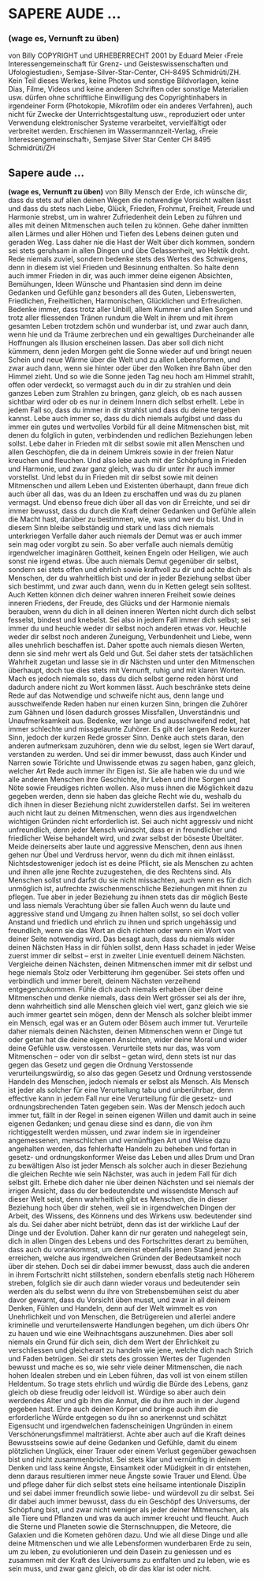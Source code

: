 # SAPERE AUDE …
### (wage es, Vernunft zu üben)
von Billy COPYRIGHT und URHEBERRECHT 2001 by Eduard Meier ‹Freie Interessengemeinschaft für Grenz- und Geisteswissenschaften und Ufologiestudien›, Semjase-Silver-Star-Center, CH-8495 Schmidrüti/ZH. Kein Teil dieses Werkes, keine Photos und sonstige Bildvorlagen, keine Dias, Filme, Videos und keine anderen Schriften oder sonstige Materialien usw. dürfen ohne schriftliche Einwilligung des Copyrightinhabers in irgendeiner Form (Photokopie, Mikrofilm oder ein anderes Verfahren), auch nicht für Zwecke der Unterrichtsgestaltung usw., reproduziert oder unter Verwendung elektronischer Systeme verarbeitet, vervielfältigt oder verbreitet werden. Erschienen im Wassermannzeit-Verlag, ‹Freie Interessengemeinschaft›, Semjase Silver Star Center CH 8495 Schmidrüti/ZH
## Sapere aude …
**(wage es, Vernunft zu üben)**
von Billy Mensch der Erde, ich wünsche dir, dass du stets auf allen deinen Wegen die notwendige Vorsicht walten lässt und dass du stets nach Liebe, Glück, Frieden, Frohmut, Freiheit, Freude und Harmonie strebst, um in wahrer Zufriedenheit dein Leben zu führen und alles mit deinen Mitmenschen auch teilen zu können. Gehe daher inmitten allen Lärmes und aller Höhen und Tiefen des Lebens deinen guten und geraden Weg. Lass daher nie die Hast der Welt über dich kommen, sondern sei stets geruhsam in allen Dingen und übe Gelassenheit, wo Hektik droht. Rede niemals zuviel, sondern bedenke stets des Wertes des Schweigens, denn in diesem ist viel Frieden und Besinnung enthalten. So halte denn auch immer Frieden in dir, was auch immer deine eigenen Absichten, Bemühungen, Ideen Wünsche und Phantasien sind denn im deine Gedanken und Gefühle ganz besonders all des Guten, Liebenswerten, Friedlichen, Freiheitlichen, Harmonischen, Glücklichen und Erfreulichen. Bedenke immer, dass trotz aller Unbill, allem Kummer und allen Sorgen und trotz aller fliessenden Tränen rundum die Welt in ihrem und mit ihrem gesamten Leben trotzdem schön und wunderbar ist, und zwar auch dann, wenn hie und da Träume zerbrechen und ein gewaltiges Durcheinander alle Hoffnungen als Illusion erscheinen lassen. Das aber soll dich nicht kümmern, denn jeden Morgen geht die Sonne wieder auf und bringt neuen Schein und neue Wärme über die Welt und zu allen Lebensformen, und zwar auch dann, wenn sie hinter oder über den Wolken ihre Bahn über den Himmel zieht. Und so wie die Sonne jeden Tag neu hoch am Himmel strahlt, offen oder verdeckt, so vermagst auch du in dir zu strahlen und dein ganzes Leben zum Strahlen zu bringen, ganz gleich, ob es nach aussen sichtbar wird oder ob es nur in deinem Innern dich selbst erhellt. Lebe in jedem Fall so, dass du immer in dir strahlst und dass du deine tergeben kannst. Lebe auch immer so, dass du dich niemals aufgibst und dass du immer ein gutes und wertvolles Vorbild für all deine Mitmenschen bist, mit denen du folglich in guten, verbindenden und redlichen Beziehungen leben sollst. Lebe daher in Frieden mit dir selbst sowie mit allen Menschen und allen Geschöpfen, die da in deinem Umkreis sowie in der freien Natur kreuchen und fleuchen. Und also lebe auch mit der Schöpfung in Frieden und Harmonie, und zwar ganz gleich, was du dir unter ihr auch immer vorstellst. Und lebst du in Frieden mit dir selbst sowie mit deinen Mitmenschen und allem Leben und Existenten überhaupt, dann freue dich auch über all das, was du an Ideen zu erschaffen und was du zu planen vermagst. Und ebenso freue dich über all das von dir Erreichte, und sei dir immer bewusst, dass du durch die Kraft deiner Gedanken und Gefühle allein die Macht hast, darüber zu bestimmen, wie, was und wer du bist. Und in diesem Sinn bleibe selbständig und stark und lass dich niemals unterkriegen Verfalle daher auch niemals der Demut was er auch immer sein mag oder vorgibt zu sein.
So aber verfalle auch niemals demütig irgendwelcher imaginären Gottheit, keinen Engeln oder Heiligen, wie auch sonst nie irgend etwas.
Übe auch niemals Demut gegenüber dir selbst, sondern sei stets offen und ehrlich sowie kraftvoll zu dir und achte dich als Menschen, der du wahrheitlich bist und der in jeder Beziehung selbst über sich bestimmt, und zwar auch dann, wenn du in Ketten gelegt sein solltest. Auch Ketten können dich deiner wahren inneren Freiheit sowie deines inneren Friedens, der Freude, des Glücks und der Harmonie niemals berauben, wenn du dich in all deinen inneren Werten nicht durch dich selbst fesselst, bindest und knebelst. Sei also in jedem Fall immer dich selbst; sei immer du und heuchle weder dir selbst noch anderen etwas vor. Heuchle weder dir selbst noch anderen Zuneigung, Verbundenheit und Liebe, wenn alles unehrlich beschaffen ist. Daher spotte auch niemals diesen Werten, denn sie sind mehr wert als Geld und Gut. Sei daher stets der tatsächlichen Wahrheit zugetan und lasse sie in dir Nächsten und unter den Mitmenschen überhaupt, doch tue dies stets mit Vernunft, ruhig und mit klaren Worten. Mach es jedoch niemals so, dass du dich selbst gerne reden hörst und dadurch andere nicht zu Wort kommen lässt.
Auch beschränke stets deine Rede auf das Notwendige und schweife nicht aus, denn lange und ausschweifende Reden haben nur einen kurzen Sinn, bringen die Zuhörer zum Gähnen und lösen dadurch grosses Missfallen, Unverständnis und Unaufmerksamkeit aus. Bedenke, wer lange und ausschweifend redet, hat immer schlechte und missgelaunte Zuhörer. Es gilt der langen Rede kurzer Sinn, jedoch der kurzen Rede grosser Sinn. Denke auch stets daran, den anderen aufmerksam zuzuhören, denn wie du selbst, legen sie Wert darauf, verstanden zu werden. Und sei dir immer bewusst, dass auch Kinder und Narren sowie Törichte und Unwissende etwas zu sagen haben, ganz gleich, welcher Art Rede auch immer ihr Eigen ist. Sie alle haben wie du und wie alle anderen Menschen ihre Geschichte, ihr Leben und ihre Sorgen und Nöte sowie Freudiges richten wollen. Also muss ihnen die Möglichkeit dazu gegeben werden, denn sie haben das gleiche Recht wie du, weshalb du dich ihnen in dieser Beziehung nicht zuwiderstellen darfst. Sei im weiteren auch nicht laut zu deinen Mitmenschen, wenn dies aus irgendwelchen wichtigen Gründen nicht erforderlich ist. Sei auch nicht aggressiv und nicht unfreundlich, denn jeder Mensch wünscht, dass er in freundlicher und friedlicher Weise behandelt wird, und zwar selbst der böseste Übeltäter. Meide deinerseits aber laute und aggressive Menschen, denn aus ihnen gehen nur Übel und Verdruss hervor, wenn du dich mit ihnen einlässt. Nichtsdestoweniger jedoch ist es deine Pflicht, sie als Menschen zu achten und ihnen alle jene Rechte zuzugestehen, die des Rechtens sind. Als Menschen sollst und darfst du sie nicht missachten, auch wenn es für dich unmöglich ist, aufrechte zwischenmenschliche Beziehungen mit ihnen zu pflegen. Tue aber in jeder Beziehung zu ihnen stets das dir möglich Beste und lass niemals Verachtung über sie fallen Auch wenn du laute und aggressive stand und Umgang zu ihnen halten sollst, so sei doch voller Anstand und friedlich und ehrlich zu ihnen und sprich ungehässig und freundlich, wenn sie das Wort an dich richten oder wenn ein Wort von deiner Seite notwendig wird. Das besagt auch, dass du niemals wider deinen Nächsten Hass in dir fühlen sollst, denn Hass schadet in jeder Weise zuerst immer dir selbst – erst in zweiter Linie eventuell deinem Nächsten. Vergleiche deinen Nächsten, deinen Mitmenschen immer mit dir selbst und hege niemals Stolz oder Verbitterung ihm gegenüber. Sei stets offen und verbindlich und immer bereit, deinem Nächsten verzeihend entgegenzukommen. Fühle dich auch niemals erhaben über deine Mitmenschen und denke niemals, dass dein Wert grösser sei als der ihre, denn wahrheitlich sind alle Menschen gleich viel wert, ganz gleich wie sie auch immer geartet sein mögen, denn der Mensch als solcher bleibt immer ein Mensch, egal was er an Gutem oder Bösem auch immer tut. Verurteile daher niemals deinen Nächsten, deinen Mitmenschen wenn er Dinge tut oder getan hat die deine eigenen Ansichten, wider deine Moral und wider deine Gefühle usw. verstossen. Verurteile stets nur das, was vom Mitmenschen – oder von dir selbst – getan wird, denn stets ist nur das gegen das Gesetz und gegen die Ordnung Verstossende verurteilungswürdig, so also das gegen Gesetz und Ordnung verstossende Handeln des Menschen, jedoch niemals er selbst als Mensch. Als Mensch ist jeder als solcher für eine Verurteilung tabu und unberührbar, denn effective kann in jedem Fall nur eine Verurteilung für die gesetz- und ordnungsbrechenden Taten gegeben sein. Was der Mensch jedoch auch immer tut, fällt in der Regel in seinen eigenen Willen und damit auch in seine eigenen Gedanken; und genau diese sind es dann, die von ihm richtiggestellt werden müssen, und zwar indem sie in irgendeiner angemessenen, menschlichen und vernünftigen Art und Weise dazu angehalten werden, das fehlerhafte Handeln zu beheben und fortan in gesetz- und ordnungskonformer Weise das Leben und alles Drum und Dran zu bewältigen Also ist jeder Mensch als solcher auch in dieser Beziehung die gleichen Rechte wie sein Nächster, was auch in jedem Fall für dich selbst gilt. Erhebe dich daher nie über deinen Nächsten und sei niemals der irrigen Ansicht, dass du der bedeutendste und wissendste Mensch auf dieser Welt seist, denn wahrheitlich gibt es Menschen, die in dieser Beziehung hoch über dir stehen, weil sie in irgendwelchen Dingen der Arbeit, des Wissens, des Könnens und des Wirkens usw. bedeutender sind als du. Sei daher aber nicht betrübt, denn das ist der wirkliche Lauf der Dinge und der Evolution. Daher kann dir nur geraten und nahegelegt sein, dich in allen Dingen des Lebens und des Fortschrittes derart zu bemühen, dass auch du vorankommst, um dereinst ebenfalls jenen Stand jener zu erreichen, welche aus irgendwelchen Gründen der Bedeutsamkeit noch über dir stehen. Doch sei dir dabei immer bewusst, dass auch die anderen in ihrem Fortschritt nicht stillstehen, sondern ebenfalls stetig nach Höherem streben, folglich sie dir auch dann wieder voraus und bedeutender sein werden als du selbst wenn du ihre von Strebensbemühen seist du aber davor gewarnt, dass du Vorsicht üben musst, und zwar in all deinem Denken, Fühlen und Handeln, denn auf der Welt wimmelt es von Unehrlichkeit und von Menschen, die Betrügereien und allerlei andere kriminelle und verurteilenswerte Handlungen begehen, um dich übers Ohr zu hauen und wie eine Weihnachtsgans auszunehmen. Dies aber soll niemals ein Grund für dich sein, dich dem Wert der Ehrlichkeit zu verschliessen und gleicherart zu handeln wie jene, welche dich nach Strich und Faden betrügen. Sei dir stets des grossen Wertes der Tugenden bewusst und mache es so, wie sehr viele deiner Mitmenschen, die nach hohen Idealen streben und ein Leben führen, das voll ist von einem stillen Heldentum. So trage stets ehrlich und würdig die Bürde des Lebens, ganz gleich ob diese freudig oder leidvoll ist. Würdige so aber auch dein werdendes Alter und gib ihm die Anmut, die du ihm auch in der Jugend gegeben hast. Ehre auch deinen Körper und bringe auch ihm die erforderliche Würde entgegen so du ihn so anerkennst und schätzt Eigensucht und irgendwelchen fadenscheinigen Ungründen in einem Verschönerungsfimmel malträtierst. Achte aber auch auf die Kraft deines Bewusstseins sowie auf deine Gedanken und Gefühle, damit du einem plötzlichen Unglück, einer Trauer oder einem Verlust gegenüber gewachsen bist und nicht zusammenbrichst. Sei stets klar und vernünftig in deinem Denken und lass keine Ängste, Einsamkeit oder Müdigkeit in dir entstehen, denn daraus resultieren immer neue Ängste sowie Trauer und Elend. Übe und pflege daher für dich selbst stets eine heilsame intentionale Disziplin und sei dabei immer freundlich sowie liebe- und würdevoll zu dir selbst. Sei dir dabei auch immer bewusst, dass du ein Geschöpf des Universums, der Schöpfung bist, und zwar nicht weniger als jeder deiner Mitmenschen, als alle Tiere und Pflanzen und was da auch immer kreucht und fleucht. Auch die Sterne und Planeten sowie die Sternschnuppen, die Meteore, die Galaxien und die Kometen gehören dazu. Und wie all diese Dinge und alle deine Mitmenschen und wie alle Lebensformen wunderbaren Erde zu sein, um zu leben, zu evolutionieren und dein Dasein zu geniessen und es zusammen mit der Kraft des Universums zu entfalten und zu leben, wie es sein muss, und zwar ganz gleich, ob dir das klar ist oder nicht.